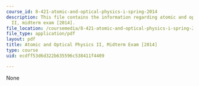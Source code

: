 ```yaml
---
course_id: 8-421-atomic-and-optical-physics-i-spring-2014
description: This file contains the information regarding atomic and optical physics
  II, midterm exam [2014].
file_location: /coursemedia/8-421-atomic-and-optical-physics-i-spring-2014/ecdff53d6d322b635596c538411f4409_MIT8_421S14_midterm2014.pdf
file_type: application/pdf
layout: pdf
title: Atomic and Optical Physics II, Midterm Exam [2014]
type: course
uid: ecdff53d6d322b635596c538411f4409

---
```

None